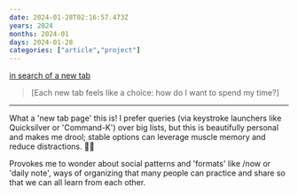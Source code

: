 ```yaml
---
date: 2024-01-28T02:16:57.473Z
years: 2024
months: 2024-01
days: 2024-01-28
categories: ["article","project"]
---
```

[in search of a new tab](https://jon.bo/posts/new-tab/)

> [Each new tab feels like a choice: how do I want to spend my time?]

---

What a 'new tab page' this is! I prefer queries (via keystroke launchers like Quicksilver or 'Command-K') over big lists, but this is beautifully personal and makes me drool; stable options can leverage muscle memory and reduce distractions. 👍🏽

Provokes me to wonder about social patterns and 'formats' like /now or 'daily note', ways of organizing that many people can practice and share so that we can all learn from each other.
